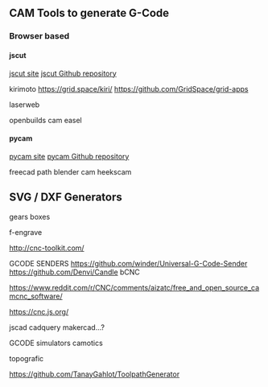 ## CAM Tools to generate G-Code
### Browser based
#### jscut
[jscut site](http://jscut.org/)
[jscut Github repository](https://github.com/tbfleming/jscut)

kirimoto
https://grid.space/kiri/
https://github.com/GridSpace/grid-apps

laserweb


openbuilds cam
easel

#### pycam
[pycam site](http://pycam.sourceforge.net/)
[pycam Github repository](https://github.com/SebKuzminsky/pycam/edit/master/docs/index.md)



freecad path
blender cam
heekscam

## SVG / DXF Generators
gears
boxes


f-engrave

http://cnc-toolkit.com/


GCODE SENDERS
https://github.com/winder/Universal-G-Code-Sender
https://github.com/Denvi/Candle
bCNC

https://www.reddit.com/r/CNC/comments/aizatc/free_and_open_source_camcnc_software/

https://cnc.js.org/

jscad
cadquery
makercad...?


GCODE simulators
camotics

topografic



https://github.com/TanayGahlot/ToolpathGenerator
